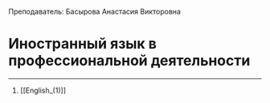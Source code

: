 Преподаватель: Басырова Анастасия Викторовна
# Иностранный язык в профессиональной деятельности
---
1. [[English_(1)]]
